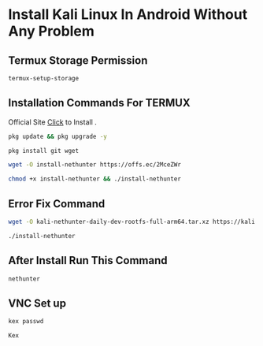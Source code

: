 # Install Kali Linux In Android Without Any Problem 


## Termux Storage Permission 
```bash
termux-setup-storage
```
## Installation Commands For TERMUX

Official Site [Click](https://www.kali.org/docs/nethunter/nethunter-rootless/) to Install .

```bash
pkg update && pkg upgrade -y
```
```bash
pkg install git wget
```
```bash
wget -O install-nethunter https://offs.ec/2MceZWr
```
```bash
chmod +x install-nethunter && ./install-nethunter
```
## Error Fix Command 
```bash
wget -O kali-nethunter-daily-dev-rootfs-full-arm64.tar.xz https://kali.download/nethunter-images/current/rootfs/kali-nethunter-rootfs-full-arm64.tar.xz
```
```bash
./install-nethunter
```
## After Install Run This Command 
```bash
nethunter
```
## VNC Set up
```bash
kex passwd 
```
```bash
Kex
```

